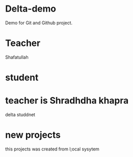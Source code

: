 # Delta-demo
Demo for Git  and Github project.
# Teacher 
Shafatullah
# student
# teacher is Shradhdha khapra 
delta studdnet 
# new projects
this projects was created from l;ocal sysytem 